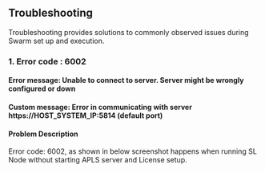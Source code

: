 ## Troubleshooting ##

Troubleshooting provides solutions to commonly observed issues during Swarm set up and execution.


### 1. Error code : 6002 ###
####    Error message: Unable to connect to server. Server might be wrongly configured or down #### 
####    Custom message: Error in communicating with server https://HOST_SYSTEM_IP:5814 (default port) #### 

#### Problem Description 
Error code: 6002, as shown in below screenshot happens when running SL Node without starting APLS server and License setup. 

